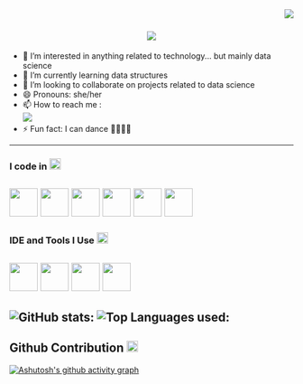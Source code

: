 <img align="right" src="https://visitcount.itsvg.in/api?id=Pavithra-GV&label=Profile%20Views&color=0&icon=3&pretty=true" />
<h1 align="center">
    <img src="https://readme-typing-svg.herokuapp.com/?font=Righteous&size=35&center=true&vCenter=true&width=500&height=70&duration=4000&lines=Hi+There!+👋;+I'm+Pavithra+G+V!;" />
</h1>

- 👀 I’m interested in anything related to technology... but mainly data science
- 🌱 I’m currently learning data structures 
- 💞️ I’m looking to collaborate on projects related to data science
- 😄 Pronouns: she/her
- 📫 How to reach me :
<br /> [<img src="https://img.shields.io/badge/LinkedIn-0077B5?style=for-the-badge&logo=linkedin&logoColor=white" />](https://www.linkedin.com/in/pavithragv/)
- ⚡ Fun fact: I can dance 💃🏽💃🏽
---
### I code in <img src="https://fonts.gstatic.com/s/e/notoemoji/latest/1f3b2/512.gif" alt="🎲" width="20" height="20"> 
<img height="50" width="50" src="https://img.icons8.com/color/48/000000/python.png" /> <img height="50" width="50" src="https://img.icons8.com/color/48/000000/c-programming.png" /> <img height="50" width="50" src="https://img.icons8.com/color/48/000000/c-plus-plus-logo.png" /> <img height="50" width="50" src="https://img.icons8.com/color/48/000000/html-5.png" /> <img height="50" width="50" src="https://img.icons8.com/color/48/000000/tensorflow.png"/> <img height="50" width="50" src="https://img.icons8.com/color/48/000000/mysql-logo.png"/> 
---
### IDE and Tools I Use <img src="https://fonts.gstatic.com/s/e/notoemoji/latest/2699_fe0f/512.gif" alt="⚙" width="20" height="20">
<img height="50" width="50" src="https://img.icons8.com/color/48/000000/visual-studio-code-2019.png"/> <img height="50" width="50" src="https://img.icons8.com/color/48/000000/pycharm.png"/> <img height="50" width="50" src="https://img.icons8.com/?size=100&id=g7UKWvv49CoI&format=png&color=000000"/> <img height="50" width="50" src="https://img.icons8.com/?size=100&id=110560&format=png&color=000000"/> 
---
![GitHub stats:](https://github-readme-stats.vercel.app/api?username=Pavithra-GV&theme=radical&show_icons=true&&hide=issues,contribs)
![Top Languages used:](https://github-readme-stats.vercel.app/api/top-langs/?username=Pavithra-GV&layout=compact) <br/>
---
## Github Contribution <img src="https://img.icons8.com/?size=100&id=58pGdHAS6Va3&format=png&color=000000" alt="✊🏼" width="20" height="20">
[![Ashutosh's github activity graph](https://github-readme-activity-graph.vercel.app/graph?username=Pavithra-GV&bg_color=021117&color=75e6da&line=189ab4&point=cfeaec&area=true&hide_border=true)](https://github.com/ashutosh00710/github-readme-activity-graph)
